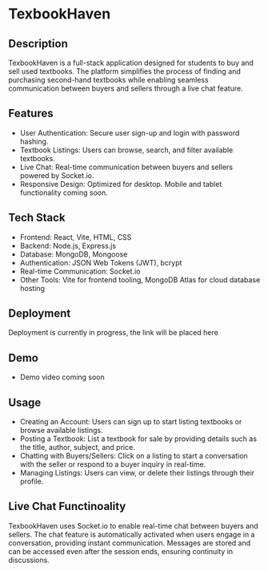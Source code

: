 # TexbookHaven
## Description
TexbookHaven is a full-stack application designed for students to buy and sell used textbooks. The platform simplifies the process of finding and purchasing second-hand textbooks while enabling seamless communication between buyers and sellers through a live chat feature. 
## Features
  - User Authentication: Secure user sign-up and login with password hashing.
  - Textbook Listings: Users can browse, search, and filter available textbooks.
  - Live Chat: Real-time communication between buyers and sellers powered by Socket.io.
  - Responsive Design: Optimized for desktop. Mobile and tablet functionality coming soon.
## Tech Stack
  - Frontend: React, Vite, HTML, CSS
  - Backend: Node.js, Express.js
  - Database: MongoDB, Mongoose
  - Authentication: JSON Web Tokens (JWT), bcrypt
  - Real-time Communication: Socket.io
  - Other Tools: Vite for frontend tooling, MongoDB Atlas for cloud database hosting
## Deployment 
Deployment is currently in progress, the link will be placed here 
## Demo
  - Demo video coming soon
## Usage 
  - Creating an Account: Users can sign up to start listing textbooks or browse available listings.
  - Posting a Textbook: List a textbook for sale by providing details such as the title, author, subject, and price.
  - Chatting with Buyers/Sellers: Click on a listing to start a conversation with the seller or respond to a buyer inquiry in real-time.
  - Managing Listings: Users can view, or delete their listings through their profile.
## Live Chat Functinoality
TexbookHaven uses Socket.io to enable real-time chat between buyers and sellers. The chat feature is automatically activated when users engage in a conversation, providing instant communication. Messages are stored and can be accessed even after the session ends, ensuring continuity in discussions.

